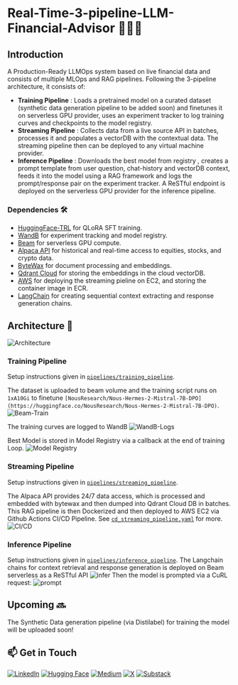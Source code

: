 # Real-Time-3-pipeline-LLM-Financial-Advisor 🔋🔋🔋

## Introduction

A Production-Ready LLMOps system based on live financial data and consists of multiple MLOps and RAG pipelines. Following the 3-pipeline architecture, it consists of:
- **Training Pipeline** : Loads a pretrained model on a curated dataset (synthetic data generation pipeline to be added soon) and finetunes it on serverless GPU provider, uses an experiment tracker to log training curves and checkpoints to the model registry.
- **Streaming Pipeline** : Collects data from a live source API in batches, processes it and populates a vectorDB with the contextual data. The streaming pipeline then can be deployed to any virtual machine provider.
- **Inference Pipeline** : Downloads the best model from registry , creates a prompt template from user question, chat-history and vectorDB context, feeds it into the model using a RAG framework and logs the prompt/response pair on the experiment tracker. A ReSTful endpoint is deployed on the serverless GPU provider for the inference pipeline.


### Dependencies 🛠️

- [HuggingFace-TRL]() for QLoRA SFT training.
- [WandB](https://wandb.ai/home) for experiment tracking and model registry.
- [Beam](https://www.beam.cloud/) for serverless GPU compute.
- [Alpaca API](https://docs.alpaca.markets/docs/about-market-data-api) for historical and real-time access to equities, stocks, and crypto data.
- [ByteWax](https://github.com/bytewax/bytewax) for document processing and embeddings.
- [Qdrant Cloud](https://qdrant.tech/) for storing the embeddings in the cloud vectorDB.
- [AWS](https://us-east-1.console.aws.amazon.com/console/home?region=us-east-1#) for deploying the streaming pieline on EC2, and storing the container image in ECR.
- [LangChain](https://github.com/langchain-ai/langchain) for creating sequential context extracting and response generation chains.

## Architecture 📐
![Architecture](https://github.com/user-attachments/assets/c6a183e1-6091-4869-93a6-c17b7e9667eb)

### Training Pipeline

Setup instructions given in [`pipelines/training_pipeline`](https://github.com/MuhammadBinUsman03/Real-Time-3-pipeline-LLM-Financial-Advisor/tree/main/pipelines/training_pipeline).

The dataset is uploaded to beam volume and the training script runs on `1xA10Gi` to finetune `[NousResearch/Nous-Hermes-2-Mistral-7B-DPO](https://huggingface.co/NousResearch/Nous-Hermes-2-Mistral-7B-DPO)`.
![Beam-Train](https://github.com/user-attachments/assets/e3f2a0b3-b3e3-4916-a3f2-b7466046f50c)

The training curves are logged to WandB
![WandB-Logs](https://github.com/user-attachments/assets/c70c61ec-8395-4f22-9048-ecfed0859b2d)

Best Model is stored in Model Registry via a callback at the end of training Loop.
![Model Registry](https://github.com/user-attachments/assets/d7e7596e-c7b9-4a0d-9fbb-37b014280784)

### Streaming Pipeline
Setup instructions given in [`pipelines/streaming_pipeline`](https://github.com/MuhammadBinUsman03/Real-Time-3-pipeline-LLM-Financial-Advisor/tree/main/pipelines/streaming_pipeline).

The Alpaca API provides 24/7 data access, which is processed and embedded with bytewax and then dumped into Qdrant Cloud DB in batches. This RAG pipeline is then Dockerized and then deployed to AWS EC2 via Github Actions CI/CD Pipeline. See [`cd_streaming_pipeline.yaml`](https://github.com/MuhammadBinUsman03/Real-Time-3-pipeline-LLM-Financial-Advisor/blob/main/.github/workflows/cd_streaming_pipeline.yaml) for more.
![CI/CD](https://github.com/user-attachments/assets/2a6a5e52-6ad3-4b9e-9318-a04019bfe44a)


### Inference Pipeline
Setup instructions given in [`pipelines/inference_pipeline`](https://github.com/MuhammadBinUsman03/Real-Time-3-pipeline-LLM-Financial-Advisor/tree/main/pipelines/inference_pipeline).
The Langchain chains for context retrieval and response generation is deployed on Beam serverless as a ReSTful API
![infer](https://github.com/user-attachments/assets/5946ee17-a1ba-4396-9385-48e6f647be95)
Then the model is prompted via a CuRL request:
![prompt](https://github.com/user-attachments/assets/05208cec-7598-44d2-bf7a-23570b4955c9)

## Upcoming 🔜
The Synthetic Data generation pipeline (via Distilabel) for training the model will be uploaded soon!

## 📫 Get in Touch
[![LinkedIn](https://img.shields.io/badge/LinkedIn-0A66C2?logo=linkedin&logoColor=fff)](https://www.linkedin.com/in/muhammad-bin-usman/)
[![Hugging Face](https://img.shields.io/badge/Hugging%20Face-FFD21E?logo=huggingface&logoColor=000)](https://huggingface.co/Muhammad2003)
[![Medium](https://img.shields.io/badge/Medium-%23000000.svg?logo=medium&logoColor=white)](https://medium.com/@muhammadbinusman03)
[![X](https://img.shields.io/badge/X-%23000000.svg?logo=X&logoColor=white)](https://x.com/Muhamma97033716)
[![Substack](https://img.shields.io/badge/Substack-FF6719?logo=substack&logoColor=fff)](https://substack.com/@rethinkai)